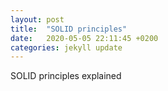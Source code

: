 ```yaml
---
layout: post
title:  "SOLID principles"
date:   2020-05-05 22:11:45 +0200
categories: jekyll update
---
```

SOLID principles explained